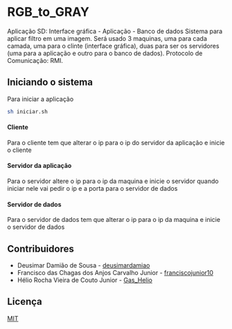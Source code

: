 # RGB_to_GRAY
Aplicação SD: Interface gráfica - Aplicação - Banco de dados
Sistema para aplicar filtro em uma imagem. 
Será usado 3 maquinas, uma para cada camada, uma para o clinte (interface gráfica), duas para ser os servidores (uma para a aplicação e outro para o banco de dados).
Protocolo de Comunicação: RMI.

## Iniciando o sistema
Para iniciar a aplicação
```bash
sh iniciar.sh
```
#### Cliente
Para o cliente tem que alterar o ip para o ip do servidor da aplicação e inicie o cliente
#### Servidor da aplicação
Para o servidor altere o ip para o ip da maquina e inicie o servidor
quando iniciar nele vai pedir o ip e a porta para o servidor de dados

#### Servidor de dados
Para o servidor de dados tem que alterar o ip para o ip da maquina e inicie o servidor de dados

## Contribuidores

* Deusimar Damião de Sousa - [deusimardamiao](<https://github.com/deusimardamiao/>)
* Francisco das Chagas dos Anjos Carvalho Junior - [franciscojunior10](<https://github.com/franciscojunior10/>)
* Hélio Rocha Vieira de Couto Junior - [Gas_Helio](<https://github.com/Gas-Helio>)

## Licença

[MIT](https://github.com/Gas-Helio/CRUD-Biblioteca/blob/master/LICENSE)
